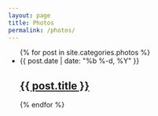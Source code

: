 ```yaml
---
layout: page
title: Photos
permalink: /photos/
---
```


<div class="home">
  <ul class="post-list">
    {% for post in site.categories.photos %}
      <li>
        <span class="post-meta">{{ post.date | date: "%b %-d, %Y" }}</span>
        <h2>
          <a class="post-link" href="{{ post.url | prepend: site.baseurl }}">{{ post.title }}</a>
        </h2>
      </li>
    {% endfor %}
  </ul>
</div>
